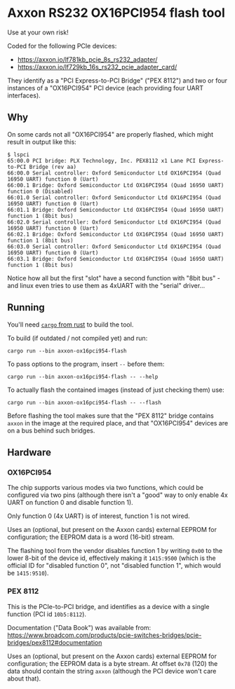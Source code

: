 # Axxon RS232 OX16PCI954 flash tool

Use at your own risk!

Coded for the following PCIe devices:
- https://axxon.io/lf781kb_pcie_8s_rs232_adapter/
- https://axxon.io/lf729kb_16s_rs232_pcie_adapter_card/

They identify as a "PCI Express-to-PCI Bridge" ("PEX 8112") and two or four instances of a
"OX16PCI954" PCI device (each providing four UART interfaces).

## Why

On some cards not all "OX16PCI954" are properly flashed, which might
result in output like this:

```
$ lspci
65:00.0 PCI bridge: PLX Technology, Inc. PEX8112 x1 Lane PCI Express-to-PCI Bridge (rev aa)
66:00.0 Serial controller: Oxford Semiconductor Ltd OX16PCI954 (Quad 16950 UART) function 0 (Uart)
66:00.1 Bridge: Oxford Semiconductor Ltd OX16PCI954 (Quad 16950 UART) function 0 (Disabled)
66:01.0 Serial controller: Oxford Semiconductor Ltd OX16PCI954 (Quad 16950 UART) function 0 (Uart)
66:01.1 Bridge: Oxford Semiconductor Ltd OX16PCI954 (Quad 16950 UART) function 1 (8bit bus)
66:02.0 Serial controller: Oxford Semiconductor Ltd OX16PCI954 (Quad 16950 UART) function 0 (Uart)
66:02.1 Bridge: Oxford Semiconductor Ltd OX16PCI954 (Quad 16950 UART) function 1 (8bit bus)
66:03.0 Serial controller: Oxford Semiconductor Ltd OX16PCI954 (Quad 16950 UART) function 0 (Uart)
66:03.1 Bridge: Oxford Semiconductor Ltd OX16PCI954 (Quad 16950 UART) function 1 (8bit bus)
```

Notice how all but the first "slot" have a second function with "8bit
bus" - and linux even tries to use them as 4xUART with the "serial"
driver...

## Running

You'll need [`cargo` from rust](https://www.rust-lang.org/) to build the tool.

To build (if outdated / not compiled yet) and run:

    cargo run --bin axxon-ox16pci954-flash

To pass options to the program, insert `--` before them:

    cargo run --bin axxon-ox16pci954-flash -- --help

To actually flash the contained images (instead of just checking them) use:

    cargo run --bin axxon-ox16pci954-flash -- --flash

Before flashing the tool makes sure that the "PEX 8112" bridge contains `axxon` in the image at the
required place, and that "OX16PCI954" devices are on a bus behind such bridges.

## Hardware

### OX16PCI954

The chip supports various modes via two functions, which could be configured via two pins (although
there isn't a "good" way to only enable 4x UART on function 0 and disable function 1).

Only function 0 (4x UART) is of interest, function 1 is not wired.

Uses an (optional, but present on the Axxon cards) external EEPROM for configuration; the EEPROM
data is a word (16-bit) stream.

The flashing tool from the vendor disables function 1 by writing `0x00` to the lower 8-bit of the
device id, effectively making it `1415:9500` (which is the official ID for "disabled function 0",
not "disabled function 1", which would be `1415:9510`).

### PEX 8112

This is the PCIe-to-PCI bridge, and identifies as a device with a single function (PCI id
`10b5:8112`).

Documentation ("Data Book") was available from:
https://www.broadcom.com/products/pcie-switches-bridges/pcie-bridges/pex8112#documentation

Uses an (optional, but present on the Axxon cards) external EEPROM for configuration; the EEPROM
data is a byte stream.  At offset `0x78` (120) the data should contain the string `axxon` (although
the PCI device won't care about that).
